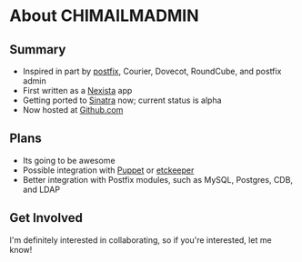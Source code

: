 # About CHIMAILMADMIN

## Summary

* Inspired in part by [postfix](http://www.docunext.com/wiki/Postfix), Courier, Dovecot, RoundCube, and postfix admin
* First written as a [Nexista](http://www.nexista.org/) app
* Getting ported to [Sinatra](http://www.docunext.com/wiki/Sinatra) now; current status is alpha
* Now hosted at [Github.com](http://github.com/docunext/yodnsconf)

## Plans

* Its going to be awesome
* Possible integration with [Puppet](http://www.docunext.com/wiki/Puppet) or [etckeeper](http://www.docunext.com/wiki/Etckeeper)
* Better integration with Postfix modules, such as MySQL, Postgres, CDB, and LDAP

## Get Involved

I'm definitely interested in collaborating, so if you're interested, let me know!

